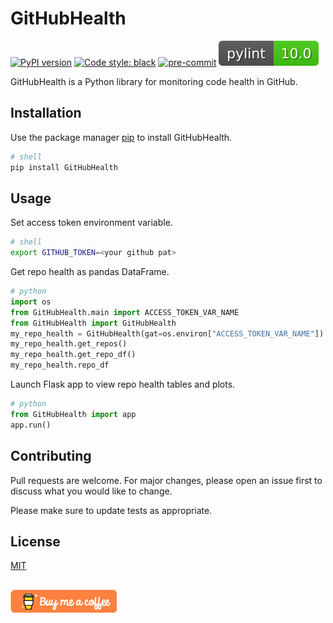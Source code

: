 # GitHubHealth

[![PyPI version](https://badge.fury.io/py/GitHubHealth.svg)](https://badge.fury.io/py/GitHubHealth)
[![Code style: black](https://img.shields.io/badge/code%20style-black-000000.svg)](https://github.com/psf/black)
[![pre-commit](https://img.shields.io/badge/pre--commit-enabled-brightgreen?logo=pre-commit&logoColor=white)](https://github.com/pre-commit/pre-commit)
[![pylint](https://github.com/ckear1989/github/blob/dev/data/pylint.svg)](https://github.com/jongracecox/anybadge)

GitHubHealth is a Python library for monitoring code health in GitHub.

## Installation

Use the package manager [pip](https://pip.pypa.io/en/stable/) to install GitHubHealth.

```bash
# shell
pip install GitHubHealth
```

## Usage
Set access token environment variable.
```bash
# shell
export GITHUB_TOKEN=<your github pat>
```

Get repo health as pandas DataFrame.
```python
# python
import os
from GitHubHealth.main import ACCESS_TOKEN_VAR_NAME
from GitHubHealth import GitHubHealth
my_repo_health = GitHubHealth(gat=os.environ["ACCESS_TOKEN_VAR_NAME"])
my_repo_health.get_repos()
my_repo_health.get_repo_df()
my_repo_health.repo_df
```

Launch Flask app to view repo health tables and plots.

```python
# python
from GitHubHealth import app
app.run()
```

## Contributing
Pull requests are welcome. For major changes, please open an issue first to discuss what you would like to change.

Please make sure to update tests as appropriate.

## License
[MIT](https://choosealicense.com/licenses/mit/)

##
[![Buy me a coffee](https://github.com/ckear1989/github/blob/dev/data/buy_me_a_coffee.png)](https://www.buymeacoffee.com/ckear1988)
